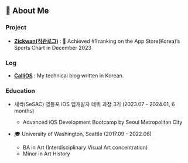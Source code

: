 
## 👋 About Me

### Project

- [**Zickwan(직관로그)**](https://apps.apple.com/kr/app/%EC%A7%81%EA%B4%80%EB%A1%9C%EA%B7%B8/id6469852233) : 🥇 Achieved #1 ranking on the App Store(Korea)’s Sports Chart in December 2023

### Log

- [**CalliOS**](https://calliek.tistory.com/) : My technical blog written in Korean.

### Education

- 새싹(SeSAC) 영등포 iOS 앱개발자 데뷔 과정 3기 (2023.07 - 2024.01, 6 months)
    - Advanced iOS Development Bootcamp by Seoul Metropolitan City
    
- 🎓 University of Washington, Seattle (2017.09 - 2022.06)
    - BA in Art (Interdisciplinary Visual Art concentration)
    - Minor in Art History
